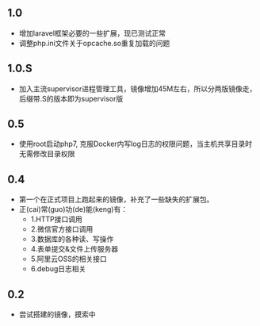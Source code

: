 ## 1.0
- 增加laravel框架必要的一些扩展，现已测试正常
- 调整php.ini文件关于opcache.so重复加载的问题

## 1.0.S
- 加入主流supervisor进程管理工具，镜像增加45M左右，所以分两版镜像走，后缀带.S的版本即为supervisor版

## 0.5
- 使用root启动php7, 克服Docker内写log日志的权限问题，当主机共享目录时无需修改目录权限

## 0.4
- 第一个在正式项目上跑起来的镜像，补充了一些缺失的扩展包。
- 正(cai)常(guo)功(de)能(keng)有：
  - 1.HTTP接口调用
  - 2.微信官方接口调用
  - 3.数据库的各种读、写操作
  - 4.表单提交&文件上传服务器
  - 5.阿里云OSS的相关接口
  - 6.debug日志相关

## 0.2
- 尝试搭建的镜像，摸索中
